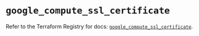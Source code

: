 # `google_compute_ssl_certificate`

Refer to the Terraform Registry for docs: [`google_compute_ssl_certificate`](https://registry.terraform.io/providers/hashicorp/google/6.17.0/docs/resources/compute_ssl_certificate).
